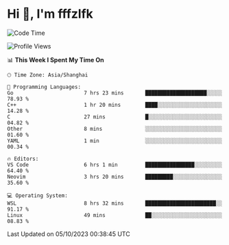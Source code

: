 # Hi 👋, I'm fffzlfk

<!--START_SECTION:waka-->
![Code Time](http://img.shields.io/badge/Code%20Time-467%20hrs%2035%20mins-blue)

![Profile Views](http://img.shields.io/badge/Profile%20Views-0-blue)

📊 **This Week I Spent My Time On** 

```text
🕑︎ Time Zone: Asia/Shanghai

💬 Programming Languages: 
Go                       7 hrs 23 mins       ████████████████████░░░░░   78.93 % 
C++                      1 hr 20 mins        ████░░░░░░░░░░░░░░░░░░░░░   14.28 % 
C                        27 mins             █░░░░░░░░░░░░░░░░░░░░░░░░   04.82 % 
Other                    8 mins              ░░░░░░░░░░░░░░░░░░░░░░░░░   01.60 % 
YAML                     1 min               ░░░░░░░░░░░░░░░░░░░░░░░░░   00.34 % 

🔥 Editors: 
VS Code                  6 hrs 1 min         ████████████████░░░░░░░░░   64.40 % 
Neovim                   3 hrs 20 mins       █████████░░░░░░░░░░░░░░░░   35.60 % 

💻 Operating System: 
WSL                      8 hrs 32 mins       ███████████████████████░░   91.17 % 
Linux                    49 mins             ██░░░░░░░░░░░░░░░░░░░░░░░   08.83 % 
```


 Last Updated on 05/10/2023 00:38:45 UTC
<!--END_SECTION:waka-->
